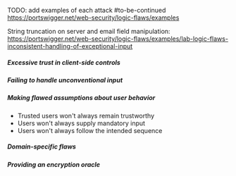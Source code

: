 TODO: add examples of each attack
#to-be-continued 
https://portswigger.net/web-security/logic-flaws/examples

String truncation on server and email field manipulation:
https://portswigger.net/web-security/logic-flaws/examples/lab-logic-flaws-inconsistent-handling-of-exceptional-input

##### Excessive trust in client-side controls

##### Failing to handle unconventional input

##### Making flawed assumptions about user behavior
* Trusted users won't always remain trustworthy
* Users won't always supply mandatory input
* Users won't always follow the intended sequence

##### Domain-specific flaws

##### Providing an encryption oracle

